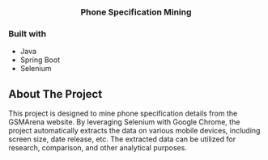 <h3 align="center">Phone Specification Mining</h3>

### Built with
* Java
* Spring Boot
* Selenium

## About The Project
This project is designed to mine phone specification details from the GSMArena website. 
By leveraging Selenium with Google Chrome, the project automatically extracts the data on various mobile devices, 
including screen size, date release, etc. The extracted data can be utilized for research, comparison, and other analytical purposes.
